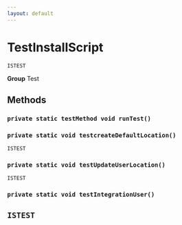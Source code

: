```yaml
---
layout: default
---
```

# TestInstallScript

`ISTEST`



**Group** Test

## Methods
### `private static testMethod void runTest()`
### `private static void testcreateDefaultLocation()`

`ISTEST`
### `private static void testUpdateUserLocation()`

`ISTEST`
### `private static void testIntegrationUser()`

`ISTEST`
---
